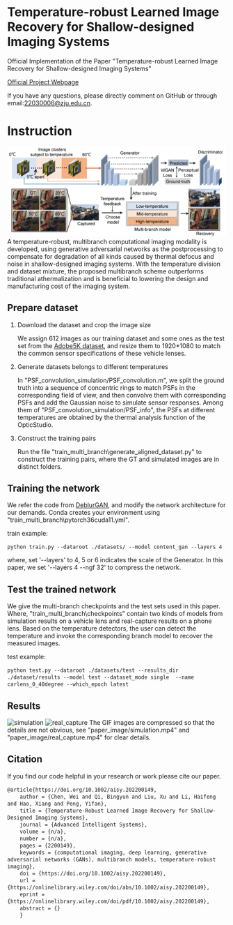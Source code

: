 # Temperature-robust Learned Image Recovery for Shallow-designed Imaging Systems
Official Implementation of the Paper "Temperature-robust Learned Image Recovery
for Shallow-designed Imaging Systems"

[Official Project Webpage](https://onlinelibrary.wiley.com/doi/10.1002/aisy.202200149)

If you have any questions, please directly comment on GitHub or through email:22030006@zju.edu.cn.

# Instruction
![pipeline](paper_image/pipeline.png)
A temperature-robust, multibranch computational imaging modality is developed, 
using generative adversarial networks as the postprocessing to compensate for 
degradation of all kinds caused by thermal defocus and noise in shallow-designed 
imaging systems. With the temperature division and dataset mixture, the proposed 
multibranch scheme outperforms traditional athermalization and is beneficial to 
lowering the design and manufacturing cost of the imaging system.

## Prepare dataset
1. Download the dataset and crop the image size

    We assign 612 images as our training dataset and some ones as the test set from the [Adobe5K dataset](https://data.csail.mit.edu/graphics/fivek/), and 
resize them to 1920*1080 to match the common sensor specifications of these vehicle lenses. 

2. Generate datasets belongs to different temperatures

    In "PSF_convolution_simulation/PSF_convolution.m", we split the ground truth into a sequence of concentric rings to match PSFs in the corresponding field of view, and then convolve
them with corresponding PSFs and add the Gaussian noise to simulate sensor responses. Among them of "PSF_convolution_simulation/PSF_info", the PSFs at different temperatures are obtained by the thermal
analysis function of the OpticStudio.

3. Construct the training pairs

    Run the file "train_multi_branch\generate_aligned_dataset.py" to construct the training pairs, where the GT and simulated images are in distinct folders.
     
## Training the network
   
   We refer the code from [DeblurGAN](https://github.com/KupynOrest/DeblurGAN), and modify the network architecture for our demands.
   Conda creates your environment using "train_multi_branch\pytorch36cuda11.yml". 
   
   train example:
   
    python train.py --dataroot ./datasets/ --model content_gan --layers 4
   
   where,  set '--layers' to 4, 5 or 6 indicates the scale of the Generator. In this paper, we set '--layers 4 --ngf 32' to compress the network.

## Test the trained network
   We give the multi-branch checkpoints and the test sets used in this paper. Where, "train_multi_branch\checkpoints" contain two kinds of models from simulation results on a vehicle lens and real-capture results on a phone lens. 
Based on the temperature detectors, the user can detect the temperature and invoke the corresponding branch model to recover the measured images. 

   test example:
    
    python test.py --dataroot ./datasets/test --results_dir ./dataset/results --model test --dataset_mode single  --name carlens_0_40degree --which_epoch latest

## Results
    
   ![simulation](paper_image/simulation.gif)
   ![real_capture](paper_image/real_capture.gif)
   The GIF images are compressed so that the details are not obvious, see "paper_image/simulation.mp4" and "paper_image/real_capture.mp4" for clear details.
   

## Citation
   If you find our code helpful in your research or work please cite our paper.
   
    @article{https://doi.org/10.1002/aisy.202200149,
        author = {Chen, Wei and Qi, Bingyun and Liu, Xu and Li, Haifeng and Hao, Xiang and Peng, Yifan},
        title = {Temperature-Robust Learned Image Recovery for Shallow-Designed Imaging Systems},
        journal = {Advanced Intelligent Systems},
        volume = {n/a},
        number = {n/a},
        pages = {2200149},
        keywords = {computational imaging, deep learning, generative adversarial networks (GANs), multibranch models, temperature-robust imaging},
        doi = {https://doi.org/10.1002/aisy.202200149},
        url = {https://onlinelibrary.wiley.com/doi/abs/10.1002/aisy.202200149},
        eprint = {https://onlinelibrary.wiley.com/doi/pdf/10.1002/aisy.202200149},
        abstract = {}
        }

